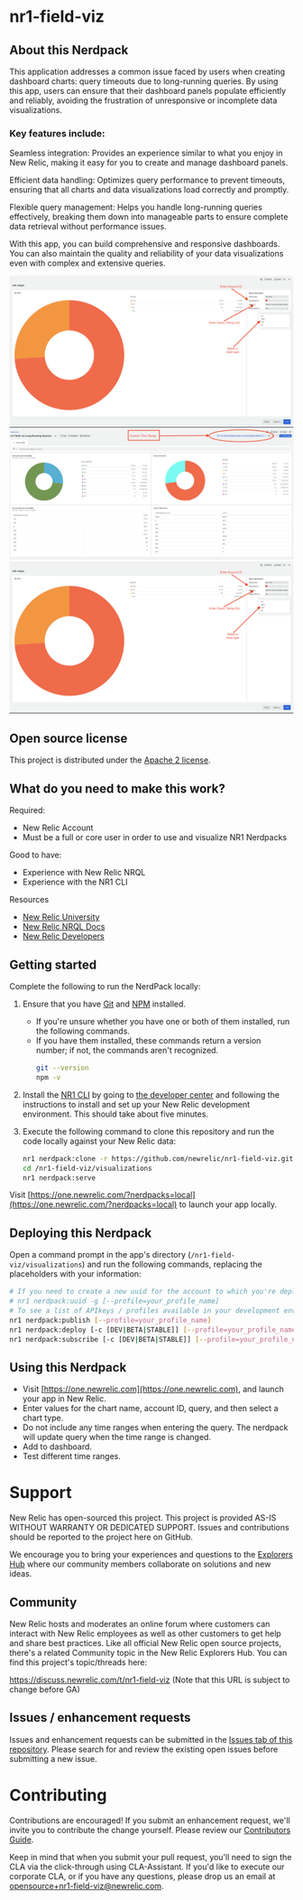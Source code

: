 # nr1-field-viz

## About this Nerdpack

This application addresses a common issue faced by users when creating dashboard charts: query timeouts due to long-running queries. By using this app, users can ensure that their dashboard panels populate efficiently and reliably, avoiding the frustration of unresponsive or incomplete data visualizations.

### Key features include:

Seamless integration: Provides an experience similar to what you enjoy in New Relic, making it easy for you to create and manage dashboard panels.

Efficient data handling: Optimizes query performance to prevent timeouts, ensuring that all charts and data visualizations load correctly and promptly.

Flexible query management: Helps you handle long-running queries effectively, breaking them down into manageable parts to ensure complete data retrieval without performance issues.

With this app, you can build comprehensive and responsive dashboards. You can also maintain the quality and reliability of your data visualizations even with complex and extensive queries.

![Screenshot #1](/screenshot_01.png)
![Screenshot #2](/screenshot_02.png)
![Screenshot #1](/screenshot_01.png)

## Open source license

This project is distributed under the [Apache 2 license](LICENSE).

## What do you need to make this work?

Required:

- New Relic Account
- Must be a full or core user in order to use and visualize NR1 Nerdpacks

Good to have:

- Experience with New Relic NRQL
- Experience with the NR1 CLI

Resources 

- [New Relic University](https://learn.newrelic.com/) 
- [New Relic NRQL Docs](https://docs.newrelic.com/docs/nrql/get-started/introduction-nrql-new-relics-query-language/)
- [New Relic Developers](https://developer.newrelic.com/build-apps/)

## Getting started

Complete the following to run the NerdPack locally:

1. Ensure that you have [Git](https://git-scm.com/book/en/v2/Getting-Started-Installing-Git) and [NPM](https://www.npmjs.com/get-npm) installed.
    * If you're unsure whether you have one or both of them installed, run the following commands.
    * If you have them installed, these commands return a version number; if not, the commands aren't recognized.
      ```bash
      git --version
      npm -v
      ```
2. Install the [NR1 CLI](https://one.newrelic.com/launcher/developer-center.launcher) by going to [the developer center](https://one.newrelic.com/launcher/developer-center.launcher) and following the instructions to install and set up your New Relic development environment. This should take about five minutes.
3. Execute the following command to clone this repository and run the code locally against your New Relic data:

    ```bash
    nr1 nerdpack:clone -r https://github.com/newrelic/nr1-field-viz.git
    cd /nr1-field-viz/visualizations
    nr1 nerdpack:serve
    ```

Visit [https://one.newrelic.com/?nerdpacks=local](https://one.newrelic.com/?nerdpacks=local) to launch your app locally. 

## Deploying this Nerdpack

Open a command prompt in the app's directory (`/nr1-field-viz/visualizations`) and run the following commands, replacing the placeholders with your information:

```bash
# If you need to create a new uuid for the account to which you're deploying this app, uncomment the next line and run it:
# nr1 nerdpack:uuid -g [--profile=your_profile_name]
# To see a list of APIkeys / profiles available in your development environment, run nr1 credentials:list
nr1 nerdpack:publish [--profile=your_profile_name]
nr1 nerdpack:deploy [-c [DEV|BETA|STABLE]] [--profile=your_profile_name]
nr1 nerdpack:subscribe [-c [DEV|BETA|STABLE]] [--profile=your_profile_name]
```
## Using this Nerdpack
- Visit [https://one.newrelic.com](https://one.newrelic.com), and launch your app in New Relic.
- Enter values for the chart name, account ID, query, and then select a chart type.
- Do not include any time ranges when entering the query. The nerdpack will update query when the time range is changed. 
- Add to dashboard.
- Test different time ranges. 

# Support

New Relic has open-sourced this project. This project is provided AS-IS WITHOUT WARRANTY OR DEDICATED SUPPORT. Issues and contributions should be reported to the project here on GitHub.

We encourage you to bring your experiences and questions to the [Explorers Hub](https://discuss.newrelic.com) where our community members collaborate on solutions and new ideas.

## Community

New Relic hosts and moderates an online forum where customers can interact with New Relic employees as well as other customers to get help and share best practices. Like all official New Relic open source projects, there's a related Community topic in the New Relic Explorers Hub. You can find this project's topic/threads here:

https://discuss.newrelic.com/t/nr1-field-viz (Note that this URL is subject to change before GA)

## Issues / enhancement requests

Issues and enhancement requests can be submitted in the [Issues tab of this repository](../../issues). Please search for and review the existing open issues before submitting a new issue.

# Contributing

Contributions are encouraged! If you submit an enhancement request, we'll invite you to contribute the change yourself. Please review our [Contributors Guide](CONTRIBUTING.md).

Keep in mind that when you submit your pull request, you'll need to sign the CLA via the click-through using CLA-Assistant. If you'd like to execute our corporate CLA, or if you have any questions, please drop us an email at opensource+nr1-field-viz@newrelic.com.
